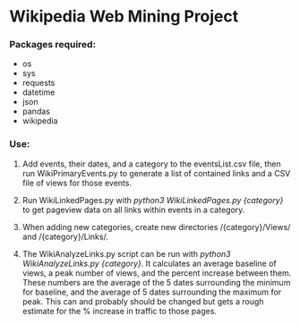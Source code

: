 # Wikipedia Web Mining Project

### Packages required:

- os
- sys
- requests
- datetime
- json
- pandas
- wikipedia

### Use:

1. Add events, their dates, and a category to the eventsList.csv file, then run WikiPrimaryEvents.py to generate a list of contained links and a CSV file of views for those events.

2. Run WikiLinkedPages.py with _python3 WikiLinkedPages.py {category}_ to get pageview data on all links within events in a category.

3. When adding new categories, create new directories /{category}/Views/ and /{category}/Links/.

4. The WikiAnalyzeLinks.py script can be run with _python3 WikiAnalyzeLinks.py {category}_. It calculates an average baseline of views, a peak number of views, and the percent increase between them. These numbers are the average of the 5 dates surrounding the minimum for baseline, and the average of 5 dates surrounding the maximum for peak. This can and probably should be changed but gets a rough estimate for the % increase in traffic to those pages.
